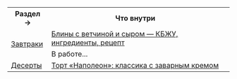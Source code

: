 
<table>
  <tr>
    <th>Раздел →</th>
    <th>Что внутри</th>
    <th></th>
  </tr>

  <!-- Завтраки (2 строки описаний) -->
  <tr>
    <td rowspan="2"><a href="./breakfast">Завтраки</a></td>
    <td><a href="./breakfast/pancakes_ham_cheese">Блины с ветчиной и сыром — КБЖУ, ингредиенты, рецепт</td>
    <td></td>
  </tr>
  <tr>
    <td>В работе...</td>
    <td></td>
  </tr>

  <!-- Десерты (1 строка) -->
  <tr>
    <td><a href="./dessert">Десерты</a></td>
    <td><a href="./dessert/napoleon">Торт «Наполеон»: классика с заварным кремом</td>
    <td></td>
  </tr>
</table>
